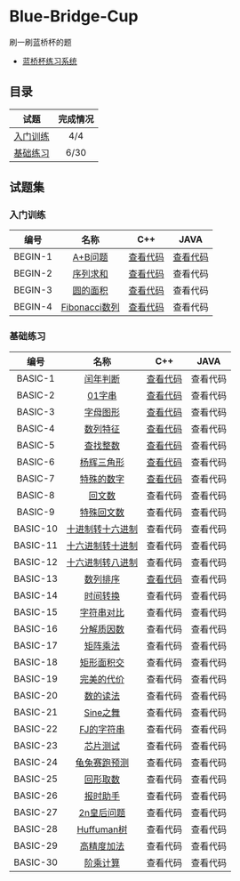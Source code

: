 # Blue-Bridge-Cup
刷一刷蓝桥杯的题
 * [蓝桥杯练习系统](http://lx.lanqiao.cn)

## 目录

试题 |完成情况
:-:|:-:
<a href="#1">入门训练</a>|4/4
<a href="#2">基础练习</a>|6/30

## 试题集
### <a name="1">入门训练</a>
编号 |名称|C++|JAVA
:-:|:-:|:-:|:-:
BEGIN-1|[A+B问题](http://lx.lanqiao.cn/problem.page?gpid=T1)|[查看代码](https://github.com/PretendHanjun/Blue-Bridge-Cup/blob/master/%E5%85%A5%E9%97%A8%E8%AE%AD%E7%BB%83/C%2B%2B/A%2BB%E9%97%AE%E9%A2%98.cpp)|[查看代码](https://github.com/PretendHanjun/Blue-Bridge-Cup/blob/master/%E5%85%A5%E9%97%A8%E8%AE%AD%E7%BB%83/JAVA/A%2BB%E9%97%AE%E9%A2%98/Main.java)
BEGIN-2|[序列求和](http://lx.lanqiao.cn/problem.page?gpid=T2)|[查看代码](https://github.com/PretendHanjun/Blue-Bridge-Cup/blob/master/%E5%85%A5%E9%97%A8%E8%AE%AD%E7%BB%83/C%2B%2B/%E5%BA%8F%E5%88%97%E6%B1%82%E5%92%8C.cpp)|查看代码
BEGIN-3|[圆的面积](http://lx.lanqiao.cn/problem.page?gpid=T3)|[查看代码](https://github.com/PretendHanjun/Blue-Bridge-Cup/blob/master/%E5%85%A5%E9%97%A8%E8%AE%AD%E7%BB%83/C%2B%2B/%E5%9C%86%E7%9A%84%E9%9D%A2%E7%A7%AF.cpp)|查看代码
BEGIN-4|[Fibonacci数列](http://lx.lanqiao.cn/problem.page?gpid=T4)|[查看代码](https://github.com/PretendHanjun/Blue-Bridge-Cup/blob/master/%E5%85%A5%E9%97%A8%E8%AE%AD%E7%BB%83/C%2B%2B/Fibonacci%E6%95%B0%E5%88%97.cpp)|查看代码

### <a name="2">基础练习</a>
|    编号   |                    名称                  |C++|JAVA
| :------: | :--------------------------------------:|:-:|:-:
| BASIC-1  | [闰年判断](http://lx.lanqiao.cn/problem.page?gpid=T5)|[查看代码](https://github.com/PretendHanjun/Blue-Bridge-Cup/blob/master/%E5%9F%BA%E7%A1%80%E7%BB%83%E4%B9%A0/C%2B%2B/%E9%97%B0%E5%B9%B4%E5%88%A4%E6%96%AD.cpp)|查看代码
| BASIC-2  | [01字串](http://lx.lanqiao.cn/problem.page?gpid=T6) |[查看代码](https://github.com/PretendHanjun/Blue-Bridge-Cup/blob/master/%E5%9F%BA%E7%A1%80%E7%BB%83%E4%B9%A0/C%2B%2B/01%E5%AD%97%E4%B8%B2.cpp)|查看代码
| BASIC-3  | [字母图形](http://lx.lanqiao.cn/problem.page?gpid=T7) |[查看代码](https://github.com/PretendHanjun/Blue-Bridge-Cup/blob/master/%E5%9F%BA%E7%A1%80%E7%BB%83%E4%B9%A0/C%2B%2B/%E5%AD%97%E6%AF%8D%E5%9B%BE%E5%BD%A2.cpp)|查看代码
| BASIC-4  | [数列特征](http://lx.lanqiao.cn/problem.page?gpid=T8) |[查看代码](https://github.com/PretendHanjun/Blue-Bridge-Cup/blob/master/%E5%9F%BA%E7%A1%80%E7%BB%83%E4%B9%A0/C%2B%2B/%E6%95%B0%E5%88%97%E7%89%B9%E5%BE%81.cpp)|查看代码
| BASIC-5  | [查找整数](http://lx.lanqiao.cn/problem.page?gpid=T9) |[查看代码](https://github.com/PretendHanjun/Blue-Bridge-Cup/blob/master/%E5%9F%BA%E7%A1%80%E7%BB%83%E4%B9%A0/C%2B%2B/%E6%9F%A5%E6%89%BE%E6%95%B4%E6%95%B0.cpp)|查看代码
| BASIC-6  | [杨辉三角形](http://lx.lanqiao.cn/problem.page?gpid=T10) |[查看代码](https://github.com/PretendHanjun/Blue-Bridge-Cup/blob/master/%E5%9F%BA%E7%A1%80%E7%BB%83%E4%B9%A0/C%2B%2B/%E6%9D%A8%E8%BE%89%E4%B8%89%E8%A7%92.cpp)|查看代码
| BASIC-7  | [特殊的数字](http://lx.lanqiao.cn/problem.page?gpid=T46) |[查看代码](https://github.com/PretendHanjun/Blue-Bridge-Cup/blob/master/%E5%9F%BA%E7%A1%80%E7%BB%83%E4%B9%A0/C%2B%2B/%E7%89%B9%E6%AE%8A%E7%9A%84%E6%95%B0%E5%AD%97.cpp)|查看代码
| BASIC-8  | [回文数](http://lx.lanqiao.cn/problem.page?gpid=T47) |查看代码|查看代码
| BASIC-9  | [特殊回文数](http://lx.lanqiao.cn/problem.page?gpid=T48) |查看代码|查看代码
| BASIC-10 | [十进制转十六进制](http://lx.lanqiao.cn/problem.page?gpid=T49) |查看代码|查看代码
| BASIC-11 | [十六进制转十进制](http://lx.lanqiao.cn/problem.page?gpid=T50) |查看代码|查看代码
| BASIC-12 | [十六进制转八进制](http://lx.lanqiao.cn/problem.page?gpid=T51) |查看代码|查看代码
| BASIC-13 | [数列排序](http://lx.lanqiao.cn/problem.page?gpid=T52) |[查看代码](https://github.com/PretendHanjun/Blue-Bridge-Cup/blob/master/%E5%9F%BA%E7%A1%80%E7%BB%83%E4%B9%A0/C%2B%2B/%E6%95%B0%E5%88%97%E6%8E%92%E5%BA%8F.cpp)|查看代码
| BASIC-14 | [时间转换](http://lx.lanqiao.cn/problem.page?gpid=T54)|查看代码|查看代码
| BASIC-15 | [字符串对比](http://lx.lanqiao.cn/problem.page?gpid=T56)|查看代码|查看代码
| BASIC-16 | [分解质因数](http://lx.lanqiao.cn/problem.page?gpid=T57)|查看代码|查看代码
| BASIC-17 | [矩阵乘法](http://lx.lanqiao.cn/problem.page?gpid=T58)|查看代码|查看代码
| BASIC-18 | [矩形面积交](http://lx.lanqiao.cn/problem.page?gpid=T59)|查看代码|查看代码
| BASIC-19 | [完美的代价](http://lx.lanqiao.cn/problem.page?gpid=T60) |查看代码|查看代码
| BASIC-20 | [数的读法](http://lx.lanqiao.cn/problem.page?gpid=T61) |查看代码|查看代码
| BASIC-21 | [Sine之舞](http://lx.lanqiao.cn/problem.page?gpid=T62) |查看代码|查看代码
| BASIC-22 | [FJ的字符串](http://lx.lanqiao.cn/problem.page?gpid=T63) |查看代码|查看代码
| BASIC-23 | [芯片测试](http://lx.lanqiao.cn/problem.page?gpid=T64) |查看代码|查看代码
| BASIC-24 | [龟兔赛跑预测](http://lx.lanqiao.cn/problem.page?gpid=T65) |查看代码|查看代码
| BASIC-25 | [回形取数](http://lx.lanqiao.cn/problem.page?gpid=T66) |查看代码|查看代码
| BASIC-26 | [报时助手](http://lx.lanqiao.cn/problem.page?gpid=T67) | 查看代码|查看代码
| BASIC-27 | [2n皇后问题](http://lx.lanqiao.cn/problem.page?gpid=T68) |查看代码|查看代码
| BASIC-28 | [Huffuman树](http://lx.lanqiao.cn/problem.page?gpid=T69) |查看代码|查看代码
| BASIC-29 | [高精度加法](http://lx.lanqiao.cn/problem.page?gpid=T70) |查看代码|查看代码
| BASIC-30 | [阶乘计算](http://lx.lanqiao.cn/problem.page?gpid=T71) |查看代码|查看代码
